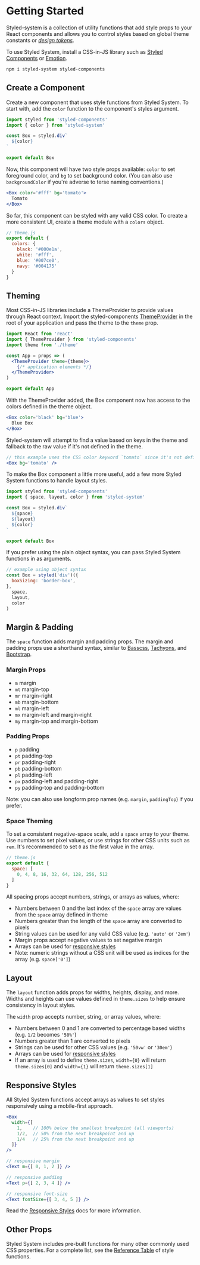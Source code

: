
# Getting Started

Styled-system is a collection of utility functions that add style props
to your React components
and allows you to control styles based on global theme constants or *[design tokens][]*.

To use Styled System, install a CSS-in-JS library such as [Styled Components][] or [Emotion][].

```sh
npm i styled-system styled-components
```

## Create a Component

Create a new component that uses style functions from Styled System.
To start with, add the `color` function to the component's styles argument.

```js
import styled from 'styled-components'
import { color } from 'styled-system'

const Box = styled.div`
  ${color}
`

export default Box
```

Now, this component will have two style props available: `color` to set foreground color, and `bg` to set background color.
(You can also use `backgroundColor` if you're adverse to terse naming conventions.)

```jsx
<Box color='#fff' bg='tomato'>
  Tomato
</Box>
```

So far, this component can be styled with any valid CSS color.
To create a more consistent UI, create a theme module with a `colors` object.

```js
// theme.js
export default {
  colors: {
    black: '#000e1a',
    white: '#fff',
    blue: '#007ce0',
    navy: '#004175'
  }
}
```

## Theming

Most CSS-in-JS libraries include a ThemeProvider to provide values through React context.
Import the styled-components [ThemeProvider][] in the root of your application and pass the theme to the `theme` prop.

```jsx
import React from 'react'
import { ThemeProvider } from 'styled-components'
import theme from './theme'

const App = props => (
  <ThemeProvider theme={theme}>
    {/* application elements */}
  </ThemeProvider>
)

export default App
```

[ThemeProvider]: https://www.styled-components.com/docs/advanced#theming

With the ThemeProvider added, the Box component now has access to the colors defined in the theme object.

```jsx
<Box color='black' bg='blue'>
  Blue Box
</Box>
```

Styled-system will attempt to find a value based on keys in the theme and fallback to the raw value if it's not defined in the theme.

```jsx
// this example uses the CSS color keyword `tomato` since it's not defined in the theme
<Box bg='tomato' />
```

To make the Box component a little more useful, add a few more Styled System functions
to handle layout styles.

```jsx
import styled from 'styled-components'
import { space, layout, color } from 'styled-system'

const Box = styled.div`
  ${space}
  ${layout}
  ${color}
`

export default Box
```

If you prefer using the plain object syntax, you can pass Styled System functions in as arguments.

```js
// example using object syntax
const Box = styled('div')({
  boxSizing: 'border-box',
},
  space,
  layout,
  color
)
```

## Margin & Padding

The `space` function adds margin and padding props.
The margin and padding props use a shorthand syntax, similar to
[Basscss][basscss], [Tachyons][tachyons], and [Bootstrap][bootstrap].

[basscss]: http://basscss.com/#basscss-margin
[tachyons]: http://tachyons.io/docs/layout/spacing/
[bootstrap]: https://getbootstrap.com/docs/4.1/utilities/spacing/

### Margin Props

- `m` margin
- `mt` margin-top
- `mr` margin-right
- `mb` margin-bottom
- `ml` margin-left
- `mx` margin-left and margin-right
- `my` margin-top and margin-bottom

### Padding Props

- `p` padding
- `pt` padding-top
- `pr` padding-right
- `pb` padding-bottom
- `pl` padding-left
- `px` padding-left and padding-right
- `py` padding-top and padding-bottom

Note: you can also use longform prop names (e.g. `margin`, `paddingTop`) if you prefer.

### Space Theming

To set a consistent negative-space scale, add a `space` array to your theme.
Use numbers to set pixel values, or use strings for other CSS units such as `rem`.
It's recommended to set `0` as the first value in the array.

```js
// theme.js
export default {
  space: [
    0, 4, 8, 16, 32, 64, 128, 256, 512
  ]
}
```

All spacing props accept numbers, strings, or arrays as values, where:

- Numbers between 0 and the last index of the `space` array are values from the `space` array defined in theme
- Numbers greater than the length of the `space` array are converted to pixels
- String values can be used for any valid CSS value (e.g. `'auto'` or `'2em'`)
- Margin props accept negative values to set negative margin
- Arrays can be used for [responsive styles](#responsive-styles)
- Note: numeric strings without a CSS unit will be used as indices for the array (e.g. `space['0']`)


## Layout

The `layout` function adds props for widths, heights, display, and more.
Widths and heights can use values defined in `theme.sizes` to help ensure consistency in layout styles.

The `width` prop accepts number, string, or array values, where:

- Numbers between 0 and 1 are converted to percentage based widths (e.g. `1/2` becomes `'50%'`)
- Numbers greater than 1 are converted to pixels
- Strings can be used for other CSS values (e.g. `'50vw'` or `'30em'`)
- Arrays can be used for [responsive styles](#responsive-styles)
- If an array is used to define `theme.sizes`, `width={0}` will return `theme.sizes[0]` and `width={1}` will return `theme.sizes[1]`


## Responsive Styles

All Styled System functions accept arrays as values to set styles responsively using a mobile-first approach.

```jsx
<Box
  width={[
    1,    // 100% below the smallest breakpoint (all viewports)
    1/2,  // 50% from the next breakpoint and up
    1/4   // 25% from the next breakpoint and up
  ]}
/>
```

```jsx
// responsive margin
<Text m={[ 0, 1, 2 ]} />

// responsive padding
<Text p={[ 2, 3, 4 ]} />

// responsive font-size
<Text fontSize={[ 3, 4, 5 ]} />
```

Read the [Responsive Styles][] docs for more information.

## Other Props

Styled System includes pre-built functions for many other commonly used CSS properties.
For a complete list, see the [Reference Table][] of style functions.


[styled components]: https://github.com/styled-components/styled-components
[emotion]: https://github.com/emotion-js/emotion
[responsive styles]: /responsive-styles
[reference table]: /table
[design tokens]: https://speakerdeck.com/jina/design-tokens-in-design-systems
